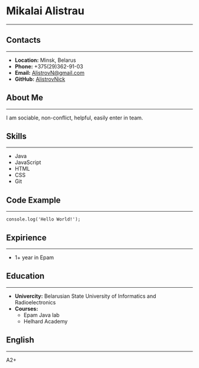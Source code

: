 # Mikalai Alistrau
---
## Contacts
---
* **Location:** Minsk, Belarus
* **Phone:** +375(29)362-91-03
* **Email:** AlistrovN@gmail.com
* **GitHub:** [AlistrovNick](https://github.com/AlistrovNick)
## About Me
---
I am sociable, non-conflict, helpful, easily enter in team.
## Skills
---
* Java
* JavaScript
* HTML
* CSS
* Git
## Code Example
---
```console.log('Hello World!');```
## Expirience
---
* 1+ year in Epam
## Education
---
* **Univercity:** Belarusian State University of Informatics and Radioelectronics
* **Courses:**
    + Epam Java lab
    + Helhard Academy
## English
---
A2+
